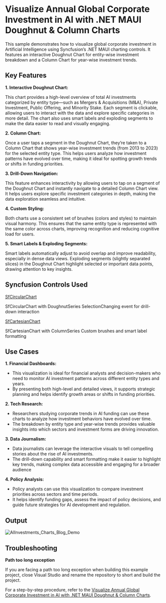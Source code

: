 # Visualize Annual Global Corporate Investment in AI with .NET MAUI Doughnut & Column Charts

This sample demonstrates how to visualize global corporate investment in Artificial Intelligence using Syncfusion’s .NET MAUI charting controls. It features an interactive Doughnut Chart for entity-wise investment breakdown and a Column Chart for year-wise investment trends.

## Key Features

**1. Interactive Doughnut Chart:**

This chart provides a high-level overview of total AI investments categorized by entity type—such as Mergers & Acquisitions (M&A), Private Investment, Public Offering, and Minority Stake. Each segment is clickable, allowing users to interact with the data and explore specific categories in more detail. The chart also uses smart labels and exploding segments to make the data easier to read and visually engaging.

**2. Column Chart:**

Once a user taps a segment in the Doughnut Chart, they’re taken to a Column Chart that shows year-wise investment trends (from 2013 to 2023) for the selected entity type. This helps users analyze how investment patterns have evolved over time, making it ideal for spotting growth trends or shifts in funding priorities.

**3. Drill-Down Navigation:**

This feature enhances interactivity by allowing users to tap on a segment of the Doughnut Chart and instantly navigate to a detailed Column Chart view. It helps users explore specific investment categories in depth, making the data exploration seamless and intuitive.

**4. Custom Styling:**

Both charts use a consistent set of brushes (colors and styles) to maintain visual harmony. This ensures that the same entity type is represented with the same color across charts, improving recognition and reducing cognitive load for users.

**5. Smart Labels & Exploding Segments:**

Smart labels automatically adjust to avoid overlap and improve readability, especially in dense data views. Exploding segments (slightly separated slices) in the Doughnut Chart highlight selected or important data points, drawing attention to key insights.

## Syncfusion Controls Used

[SfCircularChart](https://help.syncfusion.com/maui/circular-charts/getting-started)

SfCircularChart with DoughnutSeries
SelectionChanging event for drill-down interaction

[SfCartesianChart](https://help.syncfusion.com/maui/cartesian-charts/getting-started)

SfCartesianChart with ColumnSeries
Custom brushes and smart label formatting

## Use Cases

**1. Financial Dashboards:** 
- This visualization is ideal for financial analysts and decision-makers who need to monitor AI investment patterns across different entity types and years. 
- By presenting both high-level and detailed views, it supports strategic planning and helps identify growth areas or shifts in funding priorities.

**2. Tech Research:** 
- Researchers studying corporate trends in AI funding can use these charts to analyze how investment behaviors have evolved over time. 
- The breakdown by entity type and year-wise trends provides valuable insights into which sectors and investment forms are driving innovation.

**3. Data Journalism:** 
- Data journalists can leverage the interactive visuals to tell compelling stories about the rise of AI investments. 
- The drill-down capability and smart formatting make it easier to highlight key trends, making complex data accessible and engaging for a broader audience

**4. Policy Analysis:** 
- Policy analysts can use this visualization to compare investment priorities across sectors and time periods. 
- It helps identify funding gaps, assess the impact of policy decisions, and guide future strategies for AI development and regulation.

## Output

![AIInvestments_Charts_Blog_Demo]()

## Troubleshooting

**Path too long exception**

If you are facing a path too long exception when building this example project, close Visual Studio and rename the repository to short and build the project.

For a step-by-step procedure, refer to the [Visualize Annual Global Corporate Investment in AI with .NET MAUI Doughnut & Column Charts]().